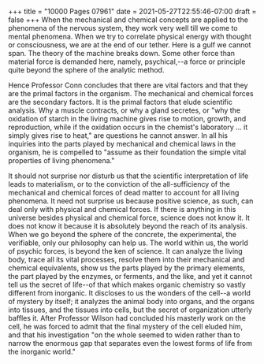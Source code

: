 +++
title = "10000 Pages 07961"
date = 2021-05-27T22:55:46-07:00
draft = false
+++
When the mechanical and chemical concepts are applied to the phenomena of the nervous system, they work very well till we come to mental phenomena. When we try to correlate physical energy with thought or consciousness, we are at the end of our tether. Here is a gulf we cannot span. The theory of the machine breaks down. Some other force than material force is demanded here, namely, psychical,--a force or principle quite beyond the sphere of the analytic method.

Hence Professor Conn concludes that there are vital factors and that they are the primal factors in the organism. The mechanical and chemical forces are the secondary factors. It is the primal factors that elude scientific analysis. Why a muscle contracts, or why a gland secretes, or "why the oxidation of starch in the living machine gives rise to motion, growth, and reproduction, while if the oxidation occurs in the chemist's laboratory ... it simply gives rise to heat," are questions he cannot answer. In all his inquiries into the parts played by mechanical and chemical laws in the organism, he is compelled to "assume as their foundation the simple vital properties of living phenomena."

It should not surprise nor disturb us that the scientific interpretation of life leads to materialism, or to the conviction of the all-sufficiency of the mechanical and chemical forces of dead matter to account for all living phenomena. It need not surprise us because positive science, as such, can deal only with physical and chemical forces. If there is anything in this universe besides physical and chemical force, science does not know it. It does not know it because it is absolutely beyond the reach of its analysis. When we go beyond the sphere of the concrete, the experimental, the verifiable, only our philosophy can help us. The world within us, the world of psychic forces, is beyond the ken of science. It can analyze the living body, trace all its vital processes, resolve them into their mechanical and chemical equivalents, show us the parts played by the primary elements, the part played by the enzymes, or ferments, and the like, and yet it cannot tell us the secret of life--of that which makes organic chemistry so vastly different from inorganic. It discloses to us the wonders of the cell--a world of mystery by itself; it analyzes the animal body into organs, and the organs into tissues, and the tissues into cells, but the secret of organization utterly baffles it. After Professor Wilson had concluded his masterly work on the cell, he was forced to admit that the final mystery of the cell eluded him, and that his investigation "on the whole seemed to widen rather than to narrow the enormous gap that separates even the lowest forms of life from the inorganic world."
